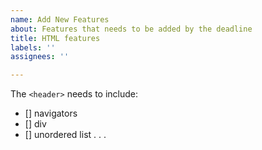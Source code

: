 ```yaml
---
name: Add New Features
about: Features that needs to be added by the deadline
title: HTML features
labels: ''
assignees: ''

---
```


The `<header>` needs to include:
- [] navigators
- [] div
- [] unordered list
.
.
.
